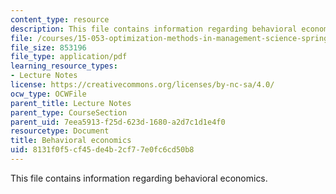 ```yaml
---
content_type: resource
description: This file contains information regarding behavioral economics.
file: /courses/15-053-optimization-methods-in-management-science-spring-2013/8131f0f5cf45de4b2cf77e0fc6cd50b8_MIT15_053S13_lec20-21.pdf
file_size: 853196
file_type: application/pdf
learning_resource_types:
- Lecture Notes
license: https://creativecommons.org/licenses/by-nc-sa/4.0/
ocw_type: OCWFile
parent_title: Lecture Notes
parent_type: CourseSection
parent_uid: 7eea5913-f25d-623d-1680-a2d7c1d1e4f0
resourcetype: Document
title: Behavioral economics
uid: 8131f0f5-cf45-de4b-2cf7-7e0fc6cd50b8
---
```

This file contains information regarding behavioral economics.